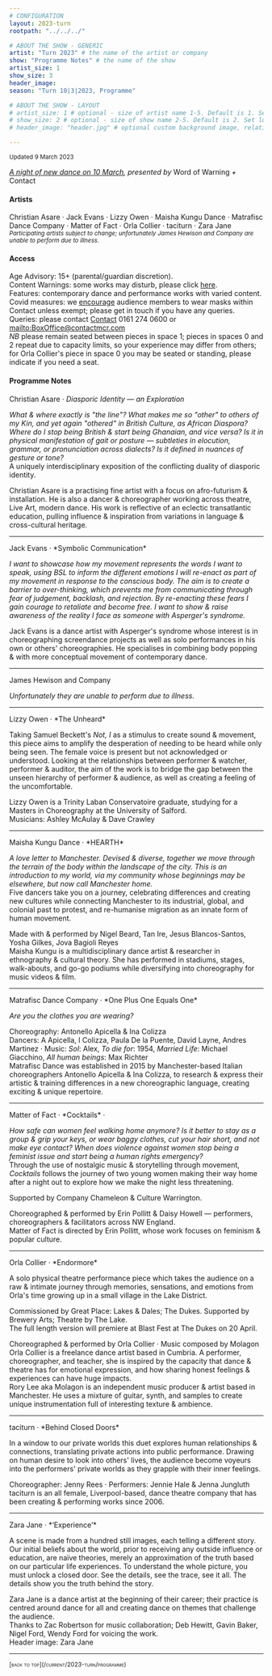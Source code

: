```yaml
---
# CONFIGURATION
layout: 2023-turn
rootpath: "../../../"

# ABOUT THE SHOW - GENERIC
artist: "Turn 2023" # the name of the artist or company
show: "Programme Notes" # the name of the show
artist_size: 1
show_size: 3
header_image:  
season: "Turn 10|3|2023, Programme"

# ABOUT THE SHOW - LAYOUT
# artist_size: 1 # optional - size of artist name 1-5. Default is 1. Set longer names to lower values
# show_size: 2 # optional - size of show name 2-5. Default is 2. Set longer names to lower values
# header_image: "header.jpg" # optional custom background image, relative to current page

---
```

<small>Updated 9 March 2023</small>     
        
*[A night of new dance on 10 March](/current/2023-turn), presented by* Word of Warning *+* Contact        
         
#### Artists         
Christian Asare · Jack Evans · Lizzy Owen · Maisha Kungu Dance · Matrafisc Dance Company · Matter of Fact · Orla Collier · taciturn · Zara Jane<br><small>*Participating artists subject to change; unfortunately James Hewison and Company are unable to perform due to illness.*</small>         
        
#### Access         
Age Advisory: 15+ (parental/guardian discretion).<br>Content Warnings: some works may disturb, please click [here](/warnings).<br>Features: contemporary dance and performance works with varied content.<br>Covid measures: we <a href="https://contactmcr.com/covid-19-faq" target="_blank">encourage</a> audience members to wear masks within Contact unless exempt; please get in touch if you have any queries.<br>Queries: please contact <a href="https://contactmcr.com/accessibility" target="_blank">Contact</a> 0161 274 0600 or <mailto:BoxOffice@contactmcr.com><br>*NB* please remain seated between pieces in space 1; pieces in spaces 0 and 2 repeat due to capacity limits, so your experience may differ from others; for Orla Collier's piece in space 0 you may be seated or standing, please indicate if you need a seat.         

#### Programme Notes                
Christian Asare · *Diasporic Identity — an Exploration*         
         
*What & where exactly is "the line"? What makes me so "other" to others of my Kin, and yet again "othered" in British Culture, as African Diaspora? Where do I stop being British & start being Ghanaian, and vice versa? Is it in physical manifestation of gait or posture — subtleties in elocution, grammar, or pronunciation across dialects? Is it defined in nuances of gesture or tone?*<br>A uniquely interdisciplinary exposition of the conflicting duality of diasporic identity.        
        
Christian Asare is a practising fine artist with a focus on afro-futurism & installation. He is also a dancer & choreographer working across theatre, Live Art, modern dance. His work is reflective of an eclectic transatlantic education, pulling influence & inspiration from variations in language & cross-cultural heritage.
<hr>              
Jack Evans · *Symbolic Communication*        
        
*I want to showcase how my movement represents the words I want to speak, using BSL to inform the different emotions I will re-enact as part of my movement in response to the conscious body. The aim is to create a barrier to over-thinking, which prevents me from communicating through fear of judgement, backlash, and rejection. By re-enacting these fears I gain courage to retaliate and become free. I want to show & raise awareness of the reality I face as someone with Asperger's syndrome.*         
         
Jack Evans is a dance artist with Asperger's syndrome whose interest is in choreographing screendance projects as well as solo performances in his own or others' choreographies. He specialises in combining body popping & with more conceptual movement of contemporary dance.        
<hr>         
James Hewison and Company        
        
*Unfortunately they are unable to perform due to illness.*         
<hr>         
Lizzy Owen · *The Unheard*        
         
Taking Samuel Beckett's *Not, I* as a stimulus to create sound & movement, this piece aims to amplify the desperation of needing to be heard while only being seen. The female voice is present but not acknowledged or understood. Looking at the relationships between performer & watcher, performer & auditor, the aim of the work is to bridge the gap between the unseen hierarchy of performer & audience, as well as creating a feeling of the uncomfortable.         
         
Lizzy Owen is a Trinity Laban Conservatoire graduate, studying for a Masters in Choreography at the University of Salford.<br>Musicians: Ashley McAulay & Dave Crawley         
<hr>         
Maisha Kungu Dance · *HEARTH*        
         
*A love letter to Manchester. Devised & diverse, together we move through the terrain of the body within the landscape of the city. This is an introduction to my world, via my community whose beginnings may be elsewhere, but now call Manchester home.*<br>Five dancers take you on a journey, celebrating differences and creating new cultures while connecting Manchester to its industrial, global, and colonial past to protest, and re-humanise migration as an innate form of human movement.         
         
Made with & performed by Nigel Beard, Tan Ire, Jesus Blancos-Santos, Yosha Gilkes, Jova Bagioli Reyes<br>Maisha Kungu is a multidisciplinary dance artist & researcher in ethnography & cultural theory. She has performed in stadiums, stages, walk-abouts, and go-go podiums while diversifying into choreography for music videos & film.        
<hr>         
Matrafisc Dance Company · *One Plus One Equals One*         
         
*Are you the clothes you are wearing?*         
         
Choreography: Antonello Apicella & Ina Colizza<br>Dancers: A Apicella, I Colizza, Paula De la Puente, David Layne, Andres Martinez · Music: *Sol*: Alex, *To die for*: 1954, *Married Life*: Michael Giacchino, *All human beings*: Max Richter<br>Matrafisc Dance was established in 2015 by Manchester-based Italian choreographers Antonello Apicella & Ina Colizza, to research & express their artistic & training differences in a new choreographic language, creating exciting & unique repertoire.         
<hr>         
Matter of Fact · *Cocktails* ·          
        
*How safe can women feel walking home anymore? Is it better to stay as a group & grip your keys, or wear baggy clothes, cut your hair short, and not make eye contact? When does violence against women stop being a feminist issue and start being a human rights emergency?*<br>Through the use of nostalgic music & storytelling through movement, *Cocktails* follows the journey of two young women making their way home after a night out to explore how we make the night less threatening.        
        
Supported by Company Chameleon & Culture Warrington.         
         
Choreographed & performed by Erin Pollitt & Daisy Howell — performers, choreographers & facilitators across NW England.<br>Matter of Fact is directed by Erin Pollitt, whose work focuses on feminism & popular culture.
<hr>         
Orla Collier · *Endormore*        
         
A solo physical theatre performance piece which takes the audience on a raw & intimate journey through memories, sensations, and emotions from Orla's time growing up in a small village in the Lake District.        
        
Commissioned by Great Place: Lakes & Dales; The Dukes. Supported by Brewery Arts; Theatre by The Lake.<br>The full length version will premiere at Blast Fest at The Dukes on 20 April.         
         
Choreographed & performed by Orla Collier · Music composed by Molagon<br>Orla Collier is a freelance dance artist based in Cumbria. A performer, choreographer, and teacher, she is inspired by the capacity that dance & theatre has for emotional expression, and how sharing honest feelings & experiences can have huge impacts.<br>Rory Lee aka Molagon is an independent music producer & artist based in Manchester. He uses a mixture of guitar, synth, and samples to create unique instrumentation full of interesting texture & ambience.        
<hr>         
taciturn · *Behind Closed Doors*         
        
In a window to our private worlds this duet explores human relationships & connections, translating private actions into public performance. Drawing on human desire to look into others' lives, the audience become voyeurs into the performers' private worlds as they grapple with their inner feelings.        
        
Choreographer: Jenny Rees · Performers: Jennie Hale & Jenna Jungluth<br>taciturn is an all female, Liverpool-based, dance theatre company that has been creating & performing works since 2006.        
<hr>         
Zara Jane · *‘Experience’*        
        
A scene is made from a hundred still images, each telling a different story.<BR>Our initial beliefs about the world, prior to receiving any outside influence or education, are naïve theories, merely an approximation of the truth based on our particular life experiences. To understand the whole picture, you must unlock a closed door. See the details, see the trace, see it all. The details show you the truth behind the story.        
         
Zara Jane is a dance artist at the beginning of their career; their practice is centred around dance for all and creating dance on themes that challenge the audience.<br>Thanks to Zac Robertson for music collaboration; Deb Hewitt, Gavin Baker, Nigel Ford, Wendy Ford for voicing the work.<br>Header image: Zara Jane        
<hr>         
<small><span style='font-variant: small-caps'>[back to top](/current/2023-turn/programme)</span></small>
